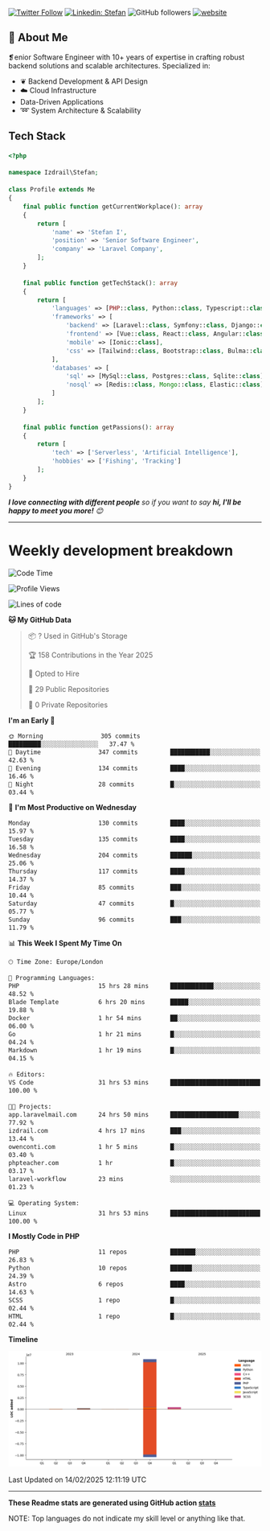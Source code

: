 [![Twitter Follow](https://img.shields.io/twitter/follow/thephpteacher?label=Follow)](https://twitter.com/intent/follow?screen_name=thephpteacher)
[![Linkedin: Stefan](https://img.shields.io/badge/izdrail-blue?style=flat-square&logo=Linkedin&logoColor=white&link=https://www.linkedin.com/in/izdrail/)](https://www.linkedin.com/in/izdrail/)
![GitHub followers](https://img.shields.io/github/followers/izdrail?label=Follow&style=social)
[![website](https://img.shields.io/badge/Website-46a2f1.svg?&style=flat-square&logo=Google-Chrome&logoColor=white&link=https://izdrail.com/)](https://izdrail.com/)

## 🚀 About Me
❡enior Software Engineer with 10+ years of expertise in crafting robust backend solutions and scalable architectures. 
Specialized in:

- ❦ Backend Development & API Design
- ☁️ Cloud Infrastructure
-  Data-Driven Applications
- ➿ System Architecture & Scalability

## Tech Stack

```php
<?php

namespace Izdrail\Stefan;

class Profile extends Me
{
    final public function getCurrentWorkplace(): array
    {
        return [
            'name' => 'Stefan I',
            'position' => 'Senior Software Engineer',
            'company' => 'Laravel Company',
        ];
    }
    
    final public function getTechStack(): array
    {
        return [
            'languages' => [PHP::class, Python::class, Typescript::class],
            'frameworks' => [
                'backend' => [Laravel::class, Symfony::class, Django::class, FastApi::class],
                'frontend' => [Vue::class, React::class, Angular::class],
                'mobile' => [Ionic::class],
                'css' => [Tailwind::class, Bootstrap::class, Bulma::class]
            ],
            'databases' => [
                'sql' => [MySql::class, Postgres::class, Sqlite::class],
                'nosql' => [Redis::class, Mongo::class, Elastic::class]
            ]
        ];
    }

    final public function getPassions(): array
    {
        return [
            'tech' => ['Serverless', 'Artificial Intelligence'],
            'hobbies' => ['Fishing', 'Tracking']
        ];
    }
}
```
 <em><b>I love connecting with different people</b> so if you want to say <b>hi, I'll be happy to meet you more!</b> 😊</em>


---
# Weekly development breakdown
<!--START_SECTION:waka-->
![Code Time](http://img.shields.io/badge/Code%20Time-1%2C039%20hrs%2020%20mins-blue)

![Profile Views](http://img.shields.io/badge/Profile%20Views-1-blue)

![Lines of code](https://img.shields.io/badge/From%20Hello%20World%20I%27ve%20Written-11.7%20million%20lines%20of%20code-blue)

**🐱 My GitHub Data** 

> 📦 ? Used in GitHub's Storage 
 > 
> 🏆 158 Contributions in the Year 2025
 > 
> 💼 Opted to Hire
 > 
> 📜 29 Public Repositories 
 > 
> 🔑 0 Private Repositories 
 > 
**I'm an Early 🐤** 

```text
🌞 Morning                305 commits         █████████░░░░░░░░░░░░░░░░   37.47 % 
🌆 Daytime                347 commits         ███████████░░░░░░░░░░░░░░   42.63 % 
🌃 Evening                134 commits         ████░░░░░░░░░░░░░░░░░░░░░   16.46 % 
🌙 Night                  28 commits          █░░░░░░░░░░░░░░░░░░░░░░░░   03.44 % 
```
📅 **I'm Most Productive on Wednesday** 

```text
Monday                   130 commits         ████░░░░░░░░░░░░░░░░░░░░░   15.97 % 
Tuesday                  135 commits         ████░░░░░░░░░░░░░░░░░░░░░   16.58 % 
Wednesday                204 commits         ██████░░░░░░░░░░░░░░░░░░░   25.06 % 
Thursday                 117 commits         ████░░░░░░░░░░░░░░░░░░░░░   14.37 % 
Friday                   85 commits          ███░░░░░░░░░░░░░░░░░░░░░░   10.44 % 
Saturday                 47 commits          █░░░░░░░░░░░░░░░░░░░░░░░░   05.77 % 
Sunday                   96 commits          ███░░░░░░░░░░░░░░░░░░░░░░   11.79 % 
```


📊 **This Week I Spent My Time On** 

```text
🕑︎ Time Zone: Europe/London

💬 Programming Languages: 
PHP                      15 hrs 28 mins      ████████████░░░░░░░░░░░░░   48.52 % 
Blade Template           6 hrs 20 mins       █████░░░░░░░░░░░░░░░░░░░░   19.88 % 
Docker                   1 hr 54 mins        ██░░░░░░░░░░░░░░░░░░░░░░░   06.00 % 
Go                       1 hr 21 mins        █░░░░░░░░░░░░░░░░░░░░░░░░   04.24 % 
Markdown                 1 hr 19 mins        █░░░░░░░░░░░░░░░░░░░░░░░░   04.15 % 

🔥 Editors: 
VS Code                  31 hrs 53 mins      █████████████████████████   100.00 % 

🐱‍💻 Projects: 
app.laravelmail.com      24 hrs 50 mins      ███████████████████░░░░░░   77.92 % 
izdrail.com              4 hrs 17 mins       ███░░░░░░░░░░░░░░░░░░░░░░   13.44 % 
owenconti.com            1 hr 5 mins         █░░░░░░░░░░░░░░░░░░░░░░░░   03.40 % 
phpteacher.com           1 hr                █░░░░░░░░░░░░░░░░░░░░░░░░   03.17 % 
laravel-workflow         23 mins             ░░░░░░░░░░░░░░░░░░░░░░░░░   01.23 % 

💻 Operating System: 
Linux                    31 hrs 53 mins      █████████████████████████   100.00 % 
```

**I Mostly Code in PHP** 

```text
PHP                      11 repos            ███████░░░░░░░░░░░░░░░░░░   26.83 % 
Python                   10 repos            ██████░░░░░░░░░░░░░░░░░░░   24.39 % 
Astro                    6 repos             ████░░░░░░░░░░░░░░░░░░░░░   14.63 % 
SCSS                     1 repo              █░░░░░░░░░░░░░░░░░░░░░░░░   02.44 % 
HTML                     1 repo              █░░░░░░░░░░░░░░░░░░░░░░░░   02.44 % 
```



**Timeline**

![Lines of Code chart](https://raw.githubusercontent.com/izdrail/izdrail/master/assets/bar_graph.png)


 Last Updated on 14/02/2025 12:11:19 UTC
<!--END_SECTION:waka-->

---


**These Readme stats are generated using GitHub action [stats](https://github.com/izdrail/stats)**

NOTE: Top languages do not indicate my skill level or anything like that. 
